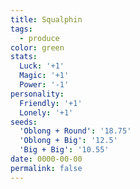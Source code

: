 ```yaml
---
title: Squalphin
tags:
  - produce
color: green
stats:
  Luck: '+1'
  Magic: '+1'
  Power: '-1'
personality:
  Friendly: '+1'
  Lonely: '+1'
seeds:
  'Oblong + Round': '18.75'
  'Oblong + Big': '12.5'
  'Big + Big': '10.55'
date: 0000-00-00
permalink: false
---
```


